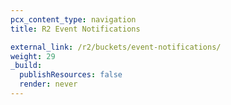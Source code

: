 ```yaml
---
pcx_content_type: navigation
title: R2 Event Notifications

external_link: /r2/buckets/event-notifications/
weight: 29
_build:
  publishResources: false
  render: never
---
```

